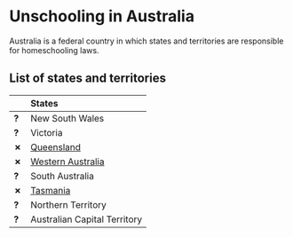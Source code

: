 # Unschooling in Australia

Australia is a federal country in which states and territories are responsible for homeschooling laws.

## List of states and territories

| | States |
| - | :------ |
| __?__ | New South Wales |
| __?__ | Victoria |
| __✗__ | [Queensland](Queensland.md) |
| __✗__ | [Western Australia](Western-Australia.md) |
| __?__ | South Australia |
| __✗__ | [Tasmania](Tasmania.md) |
| __?__ | Northern Territory |
| __?__ | Australian Capital Territory |
